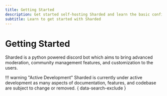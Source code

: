 ```yaml
---
title: Getting Started
description: Get started self-hosting Sharded and learn the basic configurations.
subtitle: Learn to get started with Sharded
---
```

# Getting Started

Sharded is a python powered discord bot which aims to bring advanced moderation, community management features, and customization to the users.

!!! warning "Active Development"
    Sharded is currently under active development as many aspects of documentation, features, and codebase are subject to change or removed.
    { data-search-exclude }
